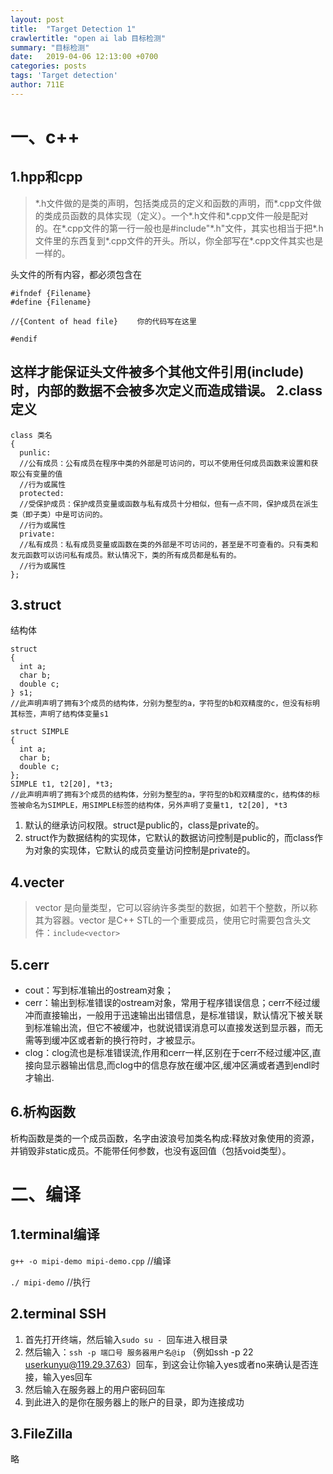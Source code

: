 ```yaml
---
layout: post
title:  "Target Detection 1"
crawlertitle: "open ai lab 目标检测"
summary: "目标检测"
date:   2019-04-06 12:13:00 +0700
categories: posts
tags: 'Target detection'
author: 711E
---
```


# 一、c++


1.hpp和cpp
---
  >\*.h文件做的是类的声明，包括类成员的定义和函数的声明，而*.cpp文件做的类成员函数的具体实现（定义）。一个*.h文件和*.cpp文件一般是配对的。在*.cpp文件的第一行一般也是#include"\*.h"文件，其实也相当于把\*.h文件里的东西复到\*.cpp文件的开头。所以，你全部写在\*.cpp文件其实也是一样的。

  头文件的所有内容，都必须包含在

```
#ifndef {Filename}
#define {Filename}

//{Content of head file} 　　你的代码写在这里

#endif
```
这样才能保证头文件被多个其他文件引用(include)时，内部的数据不会被多次定义而造成错误。
2.class定义
---
```
class 类名
{
  punlic:
  //公有成员：公有成员在程序中类的外部是可访问的，可以不使用任何成员函数来设置和获取公有变量的值
  //行为或属性
  protected:
  //受保护成员：保护成员变量或函数与私有成员十分相似，但有一点不同，保护成员在派生类（即子类）中是可访问的。
  //行为或属性
  private:
  //私有成员：私有成员变量或函数在类的外部是不可访问的，甚至是不可查看的。只有类和友元函数可以访问私有成员。默认情况下，类的所有成员都是私有的。
  //行为或属性
};
```
3.struct
---
结构体
```
struct
{
  int a;
  char b;
  double c;
} s1;
//此声明声明了拥有3个成员的结构体，分别为整型的a，字符型的b和双精度的c，但没有标明其标签，声明了结构体变量s1
```
```
struct SIMPLE
{
  int a;
  char b;
  double c;
};
SIMPLE t1, t2[20], *t3;
//此声明声明了拥有3个成员的结构体，分别为整型的a，字符型的b和双精度的c，结构体的标签被命名为SIMPLE，用SIMPLE标签的结构体，另外声明了变量t1, t2[20], *t3
```
1. 默认的继承访问权限。struct是public的，class是private的。
2. struct作为数据结构的实现体，它默认的数据访问控制是public的，而class作为对象的实现体，它默认的成员变量访问控制是private的。

4.vecter
---
>vector 是向量类型，它可以容纳许多类型的数据，如若干个整数，所以称其为容器。vector 是C++ STL的一个重要成员，使用它时需要包含头文件：`include<vector>`

5.cerr
---
* cout：写到标准输出的ostream对象；
* cerr：输出到标准错误的ostream对象，常用于程序错误信息；cerr不经过缓冲而直接输出，一般用于迅速输出出错信息，是标准错误，默认情况下被关联到标准输出流，但它不被缓冲，也就说错误消息可以直接发送到显示器，而无需等到缓冲区或者新的换行符时，才被显示。
* clog：clog流也是标准错误流,作用和cerr一样,区别在于cerr不经过缓冲区,直接向显示器输出信息,而clog中的信息存放在缓冲区,缓冲区满或者遇到endl时才输出.

6.析构函数
---
析构函数是类的一个成员函数，名字由波浪号加类名构成:释放对象使用的资源，并销毁非static成员。不能带任何参数，也没有返回值（包括void类型）。



# 二、编译

1.terminal编译
---
`g++ -o mipi-demo mipi-demo.cpp`
//编译

`./ mipi-demo`
//执行

2.terminal SSH
---
1. 首先打开终端，然后输入`sudo su - `回车进入根目录
2. 然后输入：`ssh -p 端口号 服务器用户名@ip` （例如ssh -p 22 userkunyu@119.29.37.63）回车，到这会让你输入yes或者no来确认是否连接，输入yes回车
3. 然后输入在服务器上的用户密码回车
4. 到此进入的是你在服务器上的账户的目录，即为连接成功

3.FileZilla
---
略
